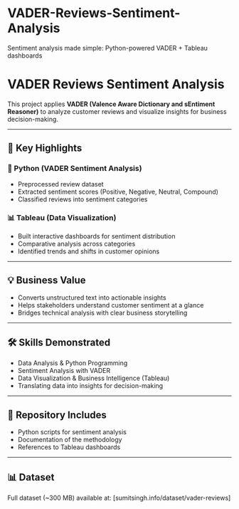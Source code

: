 # VADER-Reviews-Sentiment-Analysis
Sentiment analysis made simple: Python-powered VADER + Tableau dashboards
# VADER Reviews Sentiment Analysis  

This project applies **VADER (Valence Aware Dictionary and sEntiment Reasoner)** to analyze customer reviews and visualize insights for business decision-making.  

---

## 🔑 Key Highlights  

### 🐍 Python (VADER Sentiment Analysis)  
- Preprocessed review dataset  
- Extracted sentiment scores (Positive, Negative, Neutral, Compound)  
- Classified reviews into sentiment categories  

### 📊 Tableau (Data Visualization)  
- Built interactive dashboards for sentiment distribution  
- Comparative analysis across categories  
- Identified trends and shifts in customer opinions  

---

## 💡 Business Value  
- Converts unstructured text into actionable insights  
- Helps stakeholders understand customer sentiment at a glance  
- Bridges technical analysis with clear business storytelling  

---

## 🛠 Skills Demonstrated  
- Data Analysis & Python Programming  
- Sentiment Analysis with VADER  
- Data Visualization & Business Intelligence (Tableau)  
- Translating data into insights for decision-making

---

## 📂 Repository Includes  
- Python scripts for sentiment analysis  
- Documentation of the methodology  
- References to Tableau dashboards  

---

## 📊 Dataset  
Full dataset (~300 MB) available at: [sumitsingh.info/dataset/vader-reviews]
